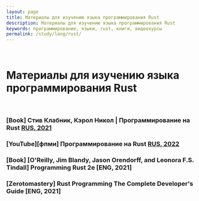 ```yaml
---
layout: page
title: Материалы для изучению языка программирования Rust
description: Материалы для изучению языка программирования Rust
keywords: программирование, языки, rust, книги, видеокурсы
permalink: /study/lang/rust/
---
```


<br/>

# Материалы для изучению языка программирования Rust

<br/>

### [Book] Стив Клабник, Кэрол Никол | Программирование на Rust [RUS, 2021](/study/lang/rust/rust-lang-book/)

### [YouTube][фпми] Программирование на Rust [RUS, 2022](https://www.youtube.com/watch?v=XDv4I3_4Ubs&list=PL4_hYwCyhAvbeLzi699gqMUA4UaPkcdmJ)

### [Book] [O'Reilly, Jim Blandy, Jason Orendorff, and Leonora F.S. Tindall] Programming Rust 2e [ENG, 2021]

### [Zerotomastery] Rust Programming The Complete Developer's Guide [ENG, 2021]
